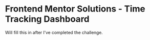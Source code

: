 # Frontend Mentor Solutions - Time Tracking Dashboard
Will fill this in after I've completed the challenge.
